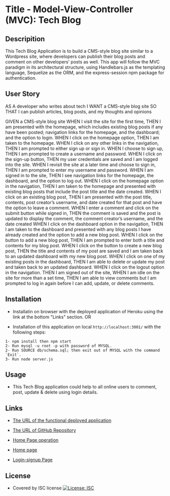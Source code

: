# Title - Model-View-Controller (MVC): Tech Blog

## Descripition

This Tech Blog Application is to build a CMS-style blog site similar to a Wordpress site, where developers can publish their blog posts and comment on other developers’ posts as well. This app will follow the MVC paradigm in its architectural structure, using Handlebars.js as the templating language, Sequelize as the ORM, and the express-session npm package for authentication.

## User Story

AS A developer who writes about tech
I WANT a CMS-style blog site
SO THAT I can publish articles, blog posts, and my thoughts and opinions

GIVEN a CMS-style blog site
WHEN I visit the site for the first time,
THEN I am presented with the homepage, which includes existing blog posts if any have been posted; navigation links for the homepage, and the dashboard; and the option to login.
WHEN I click on the homepage option,
THEN I am taken to the homepage.
WHEN I click on any other links in the navigation,
THEN I am prompted to either sign up or sign in.
WHEN I choose to sign up,
THEN I am prompted to create a username and password.
WHEN I click on the sign-up button,
THEN my user credentials are saved and I am logged into the site.
WHEN I revisit the site at a later time and choose to sign in,
THEN I am prompted to enter my username and password.
WHEN I am signed in to the site,
THEN I see navigation links for the homepage, the dashboard, and the option to log out.
WHEN I click on the homepage option in the navigation,
THEN I am taken to the homepage and presented with existing blog posts that include the post title and the date created.
WHEN I click on an existing blog post,
THEN I am presented with the post title, contents, post creator’s username, and date created for that post and have the option to leave a comment.
WHEN I enter a comment and click on the submit button while signed in,
THEN the comment is saved and the post is updated to display the comment, the comment creator’s username, and the date created
WHEN I click on the dashboard option in the navigation,
THEN I am taken to the dashboard and presented with any blog posts I have already created and the option to add a new blog post.
WHEN I click on the button to add a new blog post,
THEN I am prompted to enter both a title and contents for my blog post.
WHEN I click on the button to create a new blog post,
THEN the title and contents of my post are saved and I am taken back to an updated dashboard with my new blog post.
WHEN I click on one of my existing posts in the dashboard,
THEN I am able to delete or update my post and taken back to an updated dashboard.
WHEN I click on the logout option in the navigation.
THEN I am signed out of the site,
WHEN I am idle on the site for more than a set time,
THEN I am able to view comments but I am prompted to log in again before I can add, update, or delete comments.

## Installation

- Installatin on browser with the deployed application of Heroku using the link at the bottom "Links" section. OR

- Installation of this application on local `http://localhost:3001/` with the following steps:

```
1- npm install then npm start
2- Run mysql -u root -p with password of MYSQL.
2- Run SOURCE db/schema.sql; then exit out of MYSQL with the command `Exit`.
3- Run node server.js

```

## Usage

- This Tech Blog application could help to all online users to comment, post, update & delete using login details.

## Links

- [The URL of the functional deployed application](https://watch.screencastify.com/v/7q2Qz8HVVVbYk20NIMl6)

- [The URL of GitHub Repository](https://github.com/Tesfa8186/MVC-Challenge-Tech-Blog)

- [Home Page operation](https://watch.screencastify.com/v/7q2Qz8HVVVbYk20NIMl6)

- [Home page](./assets/Tech-Blog-Home-page.png)

- [Login-signup Page](./assets/Tech-Blog-login-Signup-page.png)

## License

- Covered by ISC license [![License: ISC](https://img.shields.io/badge/License-ISC-blue.svg)](https://opensource.org/licenses/ISC)
